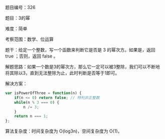 题目编号：326

题目：3的幂

难度：简单

考察范围：数学、位运算

题干：给定一个整数，写一个函数来判断它是否是 3 的幂次方。如果是，返回 true ；否则，返回 false 。

解题思路：如果一个数是3的幂次方，那么它一定可以被3整除，我们可以不断地将其除以3，直到无法整除为止，此时判断是否等于1即可。

解决方案：

```javascript
var isPowerOfThree = function(n) {
    if(n <= 0) return false; // 特判非正整数
    while(n % 3 === 0) {
        n /= 3;
    }
    return n === 1;
};
```

算法复杂度：时间复杂度为 O(log3n)，空间复杂度为 O(1)。